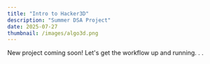 ```yaml
---
title: "Intro to Hacker3D"
description: "Summer DSA Project"
date: 2025-07-27
thumbnail: /images/algo3d.png
---
```


New project coming soon! Let's get the workflow up and running. . . 
